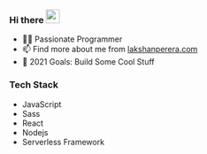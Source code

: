 ### Hi there <img src="https://media.giphy.com/media/hvRJCLFzcasrR4ia7z/giphy.gif" width="25px">

- 👨‍💻 Passionate Programmer
- 📫 Find more about me from [lakshanperera.com](https://www.lakshanperera.com)
- 🏹 2021 Goals: Build Some Cool Stuff

### Tech Stack

- JavaScript
- Sass
- React
- Nodejs
- Serverless Framework
